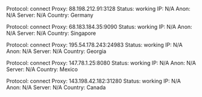 Protocol: connect
Proxy: 88.198.212.91:3128
Status: working
IP: N/A
Anon: N/A
Server: N/A
Country: Germany

Protocol: connect
Proxy: 68.183.184.35:9090
Status: working
IP: N/A
Anon: N/A
Server: N/A
Country: Singapore

Protocol: connect
Proxy: 195.54.178.243:24983
Status: working
IP: N/A
Anon: N/A
Server: N/A
Country: Georgia

Protocol: connect
Proxy: 147.78.1.25:8080
Status: working
IP: N/A
Anon: N/A
Server: N/A
Country: Mexico

Protocol: connect
Proxy: 143.198.42.182:31280
Status: working
IP: N/A
Anon: N/A
Server: N/A
Country: Canada

